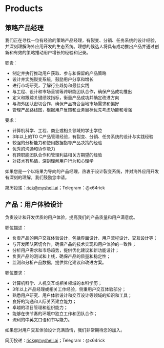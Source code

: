 # Products

## 策略产品经理

我们正在寻找一位有经验的策略产品经理，有裂变、分销、任务系统的设计经验，并深刻理解海外应用开发的生态系统。理想的候选人将具有成功推出产品并通过创新和有效的策略推动用户增长的经验和记录。

职责：

* 制定并执行推动用户获取、参与和保留的产品策略
* 设计并实施裂变系统，鼓励用户分享和增长
* 进行市场研究，了解行业趋势和最佳实践
* 与工程、设计和市场营销等跨职能团队合作，确保产品成功推出
* 定义和跟踪关键绩效指标，衡量产品成功并确定改进方向
* 与海外团队密切合作，确保产品符合当地市场需求和偏好
* 管理产品路线图，根据用户反馈和业务目标优先考虑功能和增强

要求：

* 计算机科学、工程、商业或相关领域的学士学位
* 3年以上的TO C产品管理经验，有裂变、分销、任务系统的设计与实践经验
* 较强的分析能力和使用数据指导产品决策的经验
* 优秀的沟通和协作能力
* 有跨职能团队合作和管理利益相关方期望的经验
* 对技术有热情，深刻理解用户行为和心理学

如果您是一个以结果为导向的产品经理，热衷于设计裂变系统，并对海外应用开发有深刻的理解，我们鼓励您申请。

简历投递：rick@myshell.ai；Telegram：@x64rick

## 产品：用户体验设计

负责设计和开发优质的用户体验，提高我们的产品质量和用户满意度。

职位描述：

* 负责产品的用户交互体验设计，包括界面设计、用户流程设计、交互设计等；
* 与开发团队密切合作，确保产品的技术实现和用户体验的一致性；
* 分析用户需求和市场趋势，提供优化建议和新功能设计；
* 负责产品的测试和上线，确保产品的质量和稳定性；
* 监测和分析产品数据，提供优化建议和改进方案。

职位要求：

* 计算机科学、人机交互或相关领域的本科学历；
* 3年以上产品经理或相关工作经验，侧重用户交互体验部分；
* 熟悉用户研究、用户体验设计和交互设计等领域的知识和工具；
* 良好的沟通和人际关系建立能力；
* 卓越的项目管理和组织能力；
* 能够在快节奏的环境中独立工作和团队合作；
* 流利的中英文口语和书写能力。

如果您对用户交互体验设计充满热情，我们非常期待您的加入。

简历投递：rick@myshell.ai；Telegram：@x64rick
